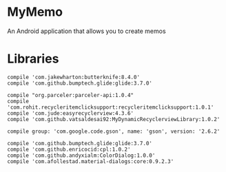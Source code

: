 # MyMemo

An Android application that allows you to create memos

# Libraries

`compile 'com.jakewharton:butterknife:8.4.0'`<br>
`compile 'com.github.bumptech.glide:glide:3.7.0'`

`compile "org.parceler:parceler-api:1.0.4"`<br>
`compile 'com.rohit.recycleritemclicksupport:recycleritemclicksupport:1.0.1'`<br>
`compile 'com.jude:easyrecyclerview:4.3.6'`<br>
`compile 'com.github.vatsaldesai92:MyDynamicRecyclerviewLibrary:1.0.2'`<br>

`compile group: 'com.google.code.gson', name: 'gson', version: '2.6.2'`

`compile 'com.github.bumptech.glide:glide:3.7.0'`<br>
`compile 'com.github.enricocid:cpl:1.0.2'`<br>
`compile 'com.github.andyxialm:ColorDialog:1.0.0'`<br>
`compile 'com.afollestad.material-dialogs:core:0.9.2.3'`<br>
